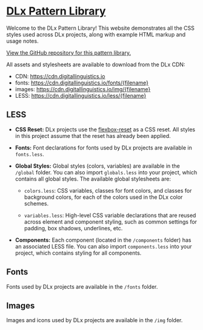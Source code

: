 # [DLx Pattern Library][2]

Welcome to the DLx Pattern Library! This website demonstrates all the CSS styles used across DLx projects, along with example HTML markup and usage notes.

[View the GitHub repository for this pattern library.][2]

All assets and stylesheets are available to download from the DLx CDN:

* CDN: https://cdn.digitallinguistics.io
* fonts: https://cdn.digitallinguistics.io/fonts/{filename}
* images: https://cdn.digitallinguistics.io/img/{filename}
* LESS: https://cdn.digitallinguistics.io/less/{filename}

## LESS

* **CSS Reset:** DLx projects use the [flexbox-reset][1] as a CSS reset. All styles in this project assume that the reset has already been applied.

* **Fonts:** Font declarations for fonts used by DLx projects are available in `fonts.less`.

* **Global Styles:** Global styles (colors, variables) are available in the `/global` folder. You can also import `globals.less` into your project, which contains all global styles. The available global stylesheets are:

    - `colors.less`: CSS variables, classes for font colors, and classes for background colors, for each of the colors used in the DLx color schemes.

    - `variables.less`: High-level CSS variable declarations that are reused across element and component styling, such as common settings for padding, box shadows, underlines, etc.

* **Components:** Each component (located in the `/components` folder) has an associated LESS file. You can also import `components.less` into your project, which contains styling for all components.

## Fonts

Fonts used by DLx projects are available in the `/fonts` folder.

## Images

Images and icons used by DLx projects are available in the `/img` folder.

[1]: https://www.npmjs.com/package/flexbox-reset
[2]: https://github.com/digitallinguistics/styles

